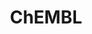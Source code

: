 ---
bigquery: https://console.cloud.google.com/bigquery?p=patents-public-data&d=ebi_chembl&page=dataset
citation: '"The ChEMBL database in 2017." Anna Gaulton, Anne Hersey, Michał Nowotka,
  A Patrícia Bento, Jon Chambers, David Mendez, Prudence Mutowo, Francis Atkinson,
  Louisa J Bellis, Elena Cibrián-Uhalte, Mark Davies, Nathan Dedman, Anneli Karlsson,
  María Paula Magariños, John P Overington, George Papadatos, Ines Smit, Andrew R
  Leach Nucleic acids Research (2017) 45 (Database Issue), D945-D954'
contributors: European Bioinformatics Institute
cost: None
description: ChEMBL Data is a manually curated database of small molecules used in
  drug discovery, including information about existing patented drugs.
documentation: 'schema: https://www.ebi.ac.uk/chembl/db_schema


  '
last_edit: Mon, 04 Apr 2022 19:07:30 GMT
location: https://console.cloud.google.com/marketplace/product/google_patents_public_datasets/chembl
maintained_by: EMBL-EBI, an outstation of European Molecular Biology Laboratory
related_publications: '

  ChEMBL: towards direct deposition of bioassay data.


  Mendez D, Gaulton A, Bento AP, Chambers J, De Veij M, Félix E, Magariños MP, Mosquera
  JF, Mutowo P, Nowotka M, Gordillo-Marañón M, Hunter F, Junco L, Mugumbate G, Rodriguez-Lopez
  M, Atkinson F, Bosc N, Radoux CJ, Segura-Cabrera A, Hersey A, Leach AR.


  — Nucleic Acids Res. 2019; 47(D1):D930-D940. doi: 10.1093/nar/gky1075

  '
schema_fields: '[''mc_tax_id'', ''label'', ''molfile'', ''authors'', ''ddd_value'',
  ''mc_target_accession'', ''ro3_pass'', ''pref_name'', ''l5'', ''molecular_mechanism'',
  ''assay_type'', ''assay_desc'', ''activity_comment'', ''assay_id'', ''updated_on'',
  ''compound_name'', ''dosed_ingredient'', ''molecular_species'', ''direct_interaction'',
  ''assay_cell_type'', ''issue'', ''toid'', ''approval_date'', ''chirality'', ''topical'',
  ''status'', ''ap_id'', ''result_flag'', ''applicant_full_name'', ''cell_source_tax_id'',
  ''target_mapping'', ''level3'', ''mecref_id'', ''patent_id'', ''lle'', ''short_name'',
  ''full_mwt'', ''parent_go_id'', ''type'', ''binding_site_comment'', ''hrac_code'',
  ''set_name'', ''first_page'', ''component_type'', ''max_phase'', ''sequence'', ''cidx'',
  ''alogp'', ''species_group_flag'', ''num_alerts'', ''patent_expire_date'', ''end_position'',
  ''related_tid'', ''bao_id'', ''standard_upper_value'', ''component_id'', ''syn_type'',
  ''annotation'', ''standard_flag'', ''polymer_flag'', ''ref_url'', ''last_page'',
  ''dosage_form'', ''acd_most_apka'', ''country'', ''chebi_par_id'', ''l2'', ''job_id'',
  ''l4'', ''stat'', ''domain_name'', ''idx'', ''mw_freebase'', ''accession'', ''compound_key'',
  ''canonical_smiles'', ''mw_monoisotopic'', ''active_ingredient'', ''published_relation'',
  ''first_in_class'', ''active_molregno'', ''bei'', ''smid'', ''usan_stem_definition'',
  ''molsyn_id'', ''standard_inchi'', ''parenteral'', ''potential_duplicate'', ''standard_relation'',
  ''mc_target_type'', ''name'', ''relation'', ''definition'', ''doc_type'', ''first_approval'',
  ''cx_most_bpka'', ''frac_code'', ''published_units'', ''pathway_id'', ''warning_id'',
  ''ridx'', ''assay_param_id'', ''src_short_name'', ''isoform'', ''upper_value'',
  ''therapeutic_flag'', ''confidence_score'', ''ddd_admr'', ''stem'', ''mol_frac_id'',
  ''major_class'', ''variant_id'', ''targrel_id'', ''priority'', ''alert_name'', ''sequence_md5sum'',
  ''predbind_id'', ''cell_source_tissue'', ''drug_substance_flag'', ''uberon_id'',
  ''mc_organism'', ''activity_count'', ''metref_id'', ''level4_description'', ''bao_endpoint'',
  ''ass_cls_map_id'', ''tid'', ''met_comment'', ''hba'', ''cl_lincs_id'', ''rgid'',
  ''mesh_id'', ''acd_most_bpka'', ''delist_flag'', ''prod_pat_id'', ''sitecomp_id'',
  ''ingredient'', ''standard_type'', ''pchembl_value'', ''warning_country'', ''usan_stem_id'',
  ''availability_type'', ''protein_class_id'', ''src_description'', ''source_domain_id'',
  ''inorganic_flag'', ''clo_id'', ''oc_id'', ''curated_by'', ''synonyms'', ''formulation_id'',
  ''disease_efficacy'', ''qudt_units'', ''domain_id'', ''substrate_record_id'', ''warning_type'',
  ''published_value'', ''qed_weighted'', ''normal_range_max'', ''record_id'', ''chembl_id'',
  ''class_level'', ''entity_id'', ''cell_id'', ''go_id'', ''alert_id'', ''relationship_desc'',
  ''withdrawn_country'', ''patent_use_code'', ''withdrawn_class'', ''heavy_atoms'',
  ''nda_type'', ''downgraded'', ''domain_type'', ''action_type'', ''cx_most_apka'',
  ''uo_units'', ''volume'', ''journal'', ''black_box_warning'', ''submission_date'',
  ''innovator_company'', ''ddd_units'', ''publication_number'', ''withdrawn_reason'',
  ''company'', ''patent_no'', ''cx_logd'', ''met_id'', ''le'', ''component_synonym'',
  ''assay_strain'', ''doc_id'', ''domain_description'', ''year'', ''orig_description'',
  ''assay_tissue'', ''withdrawn_year'', ''comments'', ''mol_atc_id'', ''site_residues'',
  ''mol_irac_id'', ''standard_inchi_key'', ''updated_by'', ''level1_description'',
  ''route'', ''who_name'', ''compsyn_id'', ''biocomp_id'', ''indication_class'', ''data_validity_comment'',
  ''aidx'', ''normal_range_min'', ''protein_class_synonym'', ''level2_description'',
  ''molregno'', ''level3_description'', ''acd_logp'', ''ddd_comment'', ''irac_code'',
  ''smarts'', ''psa'', ''actsm_id'', ''cpd_str_alert_id'', ''res_stem_id'', ''tbl'',
  ''start_position'', ''sei'', ''cell_description'', ''bao_format'', ''natural_product'',
  ''value'', ''hbd_lipinski'', ''enzyme_tid'', ''irac_class_id'', ''strength'', ''drug_record_id'',
  ''prediction_method'', ''frac_class_id'', ''creation_date'', ''rtb'', ''co_stem_id'',
  ''ad_type'', ''protclasssyn_id'', ''usan_year'', ''parent_id'', ''warning_description'',
  ''cell_ontology_id'', ''prodrug'', ''acd_logd'', ''assay_category'', ''relationship_type'',
  ''assay_class_id'', ''pathway_key'', ''src_assay_id'', ''atc_code'', ''mechanism_comment'',
  ''src_compound_id'', ''usan_substem'', ''comp_go_id'', ''target_desc'', ''warning_class'',
  ''organism'', ''curation_comment'', ''l6'', ''assay_organism'', ''warning_year'',
  ''ref_type'', ''structure_type'', ''l7'', ''usan_stem'', ''bto_id'', ''level1'',
  ''log_id'', ''cellosaurus_id'', ''level2'', ''pubmed_id'', ''tid_fixed'', ''helm_notation'',
  ''targcomp_id'', ''caloha_id'', ''num_ro5_violations'', ''indref_id'', ''aspect'',
  ''doi'', ''activity_id'', ''ddd_id'', ''molecule_type'', ''warnref_id'', ''tissue_id'',
  ''met_conversion'', ''product_id'', ''title'', ''cx_logp'', ''source'', ''path'',
  ''drug_product_flag'', ''relationship'', ''mutation'', ''standard_units'', ''oral'',
  ''confidence'', ''db_source'', ''parameter_type'', ''alert_set_id'', ''hbd'', ''class_type'',
  ''version'', ''abstract'', ''parameter_value'', ''l8'', ''efo_term'', ''assay_subcellular_fraction'',
  ''mec_id'', ''homologue'', ''site_name'', ''assay_test_type'', ''mechanism_of_action'',
  ''last_active'', ''entity_type'', ''trade_name'', ''selectivity_comment'', ''hba_lipinski'',
  ''tax_id'', ''description'', ''units'', ''mc_target_name'', ''stem_class'', ''comp_class_id'',
  ''site_id'', ''parent_type'', ''drugind_id'', ''cell_name'', ''compd_id'', ''full_molformula'',
  ''num_lipinski_ro5_violations'', ''std_act_id'', ''mesh_heading'', ''withdrawn_flag'',
  ''text_value'', ''who_extra'', ''db_version'', ''as_id'', ''cell_source_organism'',
  ''level4'', ''l3'', ''parent_molregno'', ''assay_source'', ''level5'', ''metabolite_record_id'',
  ''protein_class_desc'', ''mol_hrac_id'', ''l1'', ''research_stem'', ''standard_text_value'',
  ''enzyme_name'', ''subgroup'', ''ref_id'', ''assay_tax_id'', ''efo_id'', ''src_id'',
  ''published_type'', ''aromatic_rings'', ''max_phase_for_ind'', ''standard_value'',
  ''target_type'', ''previous_company'', ''hrac_class_id'']'
shortname: chembl
tags:
- biotechnology
- health
- chemical
- bioinformatics
- medical
terms_of_use: CC BY-SA 3.0
title: ChEMBL
uuid: e232a192-965c-4ec9-904c-155b6dfe56c5
---